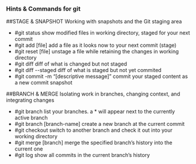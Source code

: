 ### Hints & Commands for git

##STAGE & SNAPSHOT
Working with snapshots and the Git staging area

- #git status
  show modified files in working directory, staged for your next commit
- #git add [file]
  add a file as it looks now to your next commit (stage)
- #git reset [file]
  unstage a file while retaining the changes in working directory
- #git diff
  diff of what is changed but not staged
- #git diff --staged
  diff of what is staged but not yet commited
- #git commit -m “[descriptive message]”
  commit your staged content as a new commit snapshot

##BRANCH & MERGE
Isolating work in branches, changing context, and integrating changes

- #git branch
  list your branches. a \* will appear next to the currently active branch
- #git branch [branch-name]
  create a new branch at the current commit
- #git checkout
  switch to another branch and check it out into your working directory
- #git merge [branch]
  merge the specified branch’s history into the current one
- #git log
  show all commits in the current branch’s history
